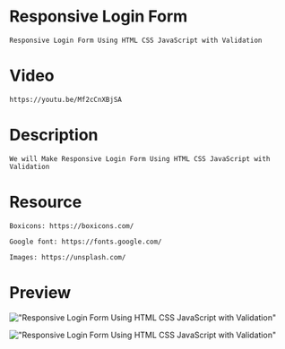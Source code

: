 # Responsive Login Form

    Responsive Login Form Using HTML CSS JavaScript with Validation

# Video

    https://youtu.be/Mf2cCnXBjSA

# Description

    We will Make Responsive Login Form Using HTML CSS JavaScript with Validation

# Resource

    Boxicons: https://boxicons.com/

    Google font: https://fonts.google.com/

    Images: https://unsplash.com/

# Preview

!["Responsive Login Form Using HTML CSS JavaScript with Validation"](https://user-images.githubusercontent.com/67447840/118824184-d543a800-b8e3-11eb-9c1c-63f2cdbb761e.png "Responsive Login Form Using HTML CSS JavaScript with Validation")

!["Responsive Login Form Using HTML CSS JavaScript with Validation"](https://user-images.githubusercontent.com/67447840/118824270-eab8d200-b8e3-11eb-945d-438febfdeb24.png "Responsive Login Form Using HTML CSS JavaScript with Validation")
